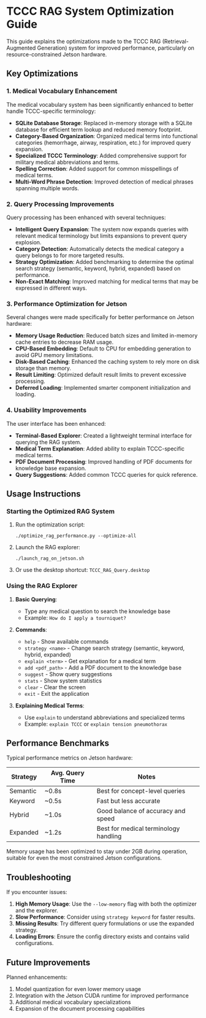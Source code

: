 # TCCC RAG System Optimization Guide

This guide explains the optimizations made to the TCCC RAG (Retrieval-Augmented Generation) system for improved performance, particularly on resource-constrained Jetson hardware.

## Key Optimizations

### 1. Medical Vocabulary Enhancement

The medical vocabulary system has been significantly enhanced to better handle TCCC-specific terminology:

- **SQLite Database Storage**: Replaced in-memory storage with a SQLite database for efficient term lookup and reduced memory footprint.
- **Category-Based Organization**: Organized medical terms into functional categories (hemorrhage, airway, respiration, etc.) for improved query expansion.
- **Specialized TCCC Terminology**: Added comprehensive support for military medical abbreviations and terms.
- **Spelling Correction**: Added support for common misspellings of medical terms.
- **Multi-Word Phrase Detection**: Improved detection of medical phrases spanning multiple words.

### 2. Query Processing Improvements

Query processing has been enhanced with several techniques:

- **Intelligent Query Expansion**: The system now expands queries with relevant medical terminology but limits expansions to prevent query explosion.
- **Category Detection**: Automatically detects the medical category a query belongs to for more targeted results.
- **Strategy Optimization**: Added benchmarking to determine the optimal search strategy (semantic, keyword, hybrid, expanded) based on performance.
- **Non-Exact Matching**: Improved matching for medical terms that may be expressed in different ways.

### 3. Performance Optimization for Jetson

Several changes were made specifically for better performance on Jetson hardware:

- **Memory Usage Reduction**: Reduced batch sizes and limited in-memory cache entries to decrease RAM usage.
- **CPU-Based Embedding**: Default to CPU for embedding generation to avoid GPU memory limitations.
- **Disk-Based Caching**: Enhanced the caching system to rely more on disk storage than memory.
- **Result Limiting**: Optimized default result limits to prevent excessive processing.
- **Deferred Loading**: Implemented smarter component initialization and loading.

### 4. Usability Improvements

The user interface has been enhanced:

- **Terminal-Based Explorer**: Created a lightweight terminal interface for querying the RAG system.
- **Medical Term Explanation**: Added ability to explain TCCC-specific medical terms.
- **PDF Document Processing**: Improved handling of PDF documents for knowledge base expansion.
- **Query Suggestions**: Added common TCCC queries for quick reference.

## Usage Instructions

### Starting the Optimized RAG System

1. Run the optimization script:
   ```
   ./optimize_rag_performance.py --optimize-all
   ```

2. Launch the RAG explorer:
   ```
   ./launch_rag_on_jetson.sh
   ```

3. Or use the desktop shortcut: `TCCC_RAG_Query.desktop`

### Using the RAG Explorer

1. **Basic Querying**:
   - Type any medical question to search the knowledge base
   - Example: `How do I apply a tourniquet?`

2. **Commands**:
   - `help` - Show available commands
   - `strategy <name>` - Change search strategy (semantic, keyword, hybrid, expanded)
   - `explain <term>` - Get explanation for a medical term
   - `add <pdf_path>` - Add a PDF document to the knowledge base
   - `suggest` - Show query suggestions
   - `stats` - Show system statistics
   - `clear` - Clear the screen
   - `exit` - Exit the application

3. **Explaining Medical Terms**:
   - Use `explain` to understand abbreviations and specialized terms
   - Example: `explain TCCC` or `explain tension pneumothorax`

## Performance Benchmarks

Typical performance metrics on Jetson hardware:

| Strategy | Avg. Query Time | Notes |
|----------|----------------|-------|
| Semantic | ~0.8s | Best for concept-level queries |
| Keyword | ~0.5s | Fast but less accurate |
| Hybrid | ~1.0s | Good balance of accuracy and speed |
| Expanded | ~1.2s | Best for medical terminology handling |

Memory usage has been optimized to stay under 2GB during operation, suitable for even the most constrained Jetson configurations.

## Troubleshooting

If you encounter issues:

1. **High Memory Usage**: Use the `--low-memory` flag with both the optimizer and the explorer.
2. **Slow Performance**: Consider using `strategy keyword` for faster results.
3. **Missing Results**: Try different query formulations or use the expanded strategy.
4. **Loading Errors**: Ensure the config directory exists and contains valid configurations.

## Future Improvements

Planned enhancements:

1. Model quantization for even lower memory usage
2. Integration with the Jetson CUDA runtime for improved performance
3. Additional medical vocabulary specializations
4. Expansion of the document processing capabilities
